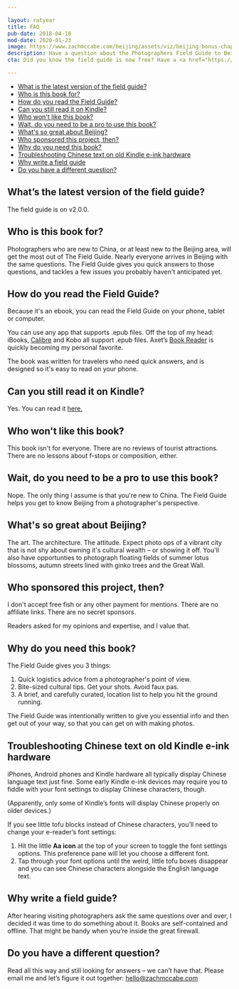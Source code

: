 ```yaml
---

layout: ratyear
title: FAQ
pub-date: 2018-04-18
mod-date: 2020-01-23
image: https://www.zachmccabe.com/beijing/assets/viz/beijing-bonus-chapter-250.png
description: Have a question about the Photographers Field Guide to Beijing? Let’s get you an answer!
cta: Did you know the field guide is now free? Have a <a href="https://www.zachmccabe.com/beijing/">read.</a>

---
```



* [What is the latest version of the field guide?](https://www.zachmccabe.com/beijing/faq.html#what-is-the-latest-version-of-the-field-guide)
* [Who is this book for?](https://www.zachmccabe.com/beijing/faq.html#who-is-this-book-for)
* [How do you read the Field Guide?](https://www.zachmccabe.com/beijing/faq.html#how-do-you-read-the-field-guide)
* [Can you still read it on Kindle?](https://www.zachmccabe.com/beijing/faq.html#can-you-still-read-it-on-kindle)
* [Who won't like this book?](https://www.zachmccabe.com/beijing/faq.html#who-wont-like-this-book)
* [Wait, do you need to be a pro to use this book?](https://www.zachmccabe.com/beijing/faq.html#wait-do-you-need-to-be-a-pro-to-use-this-book)
* [What's so great about Beijing?](https://www.zachmccabe.com/beijing/faq.html#whats-so-great-about-beijing)
* [Who sponsored this project, then?](https://www.zachmccabe.com/beijing/faq.html#who-sponsored-this-project-then)
* [Why do you need this book?](https://www.zachmccabe.com/beijing/faq.html#why-do-you-need-this-book)
* [Troubleshooting Chinese text on old Kindle e-ink hardware](https://www.zachmccabe.com/beijing/faq.html#troubleshooting-chinese-text-on-old-kindle-e-ink-hardware)
* [Why write a field guide](https://www.zachmccabe.com/beijing/faq.html#why-write-a-field-guide)
* [Do you have a different question?](https://www.zachmccabe.com/beijing/faq.html#do-you-have-a-different-question)


## What’s the latest version of the field guide?

The field guide is on v2.0.0.

<!--
BTW, you can check to see if you have the latest version by looking at the copyright page in the book, and comparing that  with the [latest release]() on Github.
-->

## Who is this book for?

Photographers who are new to China, or at least new to the Beijing area, will get the most out of The Field Guide. Nearly everyone arrives in Beijing with the same questions. The Field Guide gives you quick answers to those questions, and tackles a few issues you probably haven't anticipated yet.


## How do you read the Field Guide?

Because it's an ebook, you can read the Field Guide on your phone, tablet or computer.

You can use any app that supports .epub files. Off the top of my head: iBooks, [Calibre](https://calibre-ebook.com/) and Kobo all support .epub files. Axet’s [Book Reader](https://axet.gitlab.io/android-book-reader/) is quickly becoming my personal favorite.

The book was written for travelers who need quick answers, and is designed so it's easy to read on your phone.


## Can you still read it on Kindle?

Yes. You can read it [here.](https://www.amazon.com/Photographers-Field-Guide-Beijing-McCabe-ebook/dp/B072FVKP45/)


## Who won't like this book?

This book isn't for everyone. There are no reviews of tourist attractions. There are no lessons about f-stops or composition, either.


## Wait, do you need to be a pro to use this book?

Nope. The only thing I assume is that you're new to China. The Field Guide helps you get to know Beijing from a photographer's perspective.


## What's so great about Beijing?

The art. The architecture. The attitude. Expect photo ops of a vibrant city that is not shy about owning it's cultural wealth – or showing it off. You'll also have opportunties to photograph floating fields of summer lotus blossoms, autumn streets lined with ginko trees and the Great Wall.


## Who sponsored this project, then?

I don't accept free fish or any other payment for mentions. There are no affiliate links. There are no secret sponsors.

Readers asked for my opinions and expertise, and I value that.


## Why do you need this book?

The Field Guide gives you 3 things:

1. Quick logistics advice from a photographer's point of view.
2. Bite-sized cultural tips. Get your shots. Avoid faux pas.
3. A brief, and carefully curated, location list to help you hit the ground running.

The Field Guide was intentionally written to give you essential info and then get out of your way, so that you can get on with making photos.



## Troubleshooting Chinese text on old Kindle e-ink hardware

iPhones, Android phones and Kindle hardware all typically display Chinese language text just fine. Some early Kindle e-ink devices may require you to fiddle with your font settings to display Chinese characters, though.

(Apparently, only some of Kindle’s fonts will display Chinese properly on older devices.)

If you see little tofu blocks instead of Chinese characters, you’ll need to change your e-reader’s font settings:

 1. Hit the little **Aa icon** at the top of your screen to toggle the font settings options. This preference pane will let you choose a different font.
 2. Tap through your font options until the weird, little tofu boxes disappear and you can see Chinese characters alongside the English language text.


## Why write a field guide?

After hearing visiting photographers ask the same questions over and over, I decided it was time to do something about it. Books are self-contained and offline. That might be handy when you’re inside the great firewall.


## Do you have a different question?

Read all this way and still looking for answers – we can’t have that. Please email me and let’s figure it out together: <hello@zachmccabe.com>
